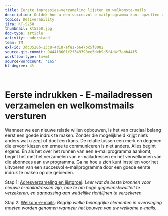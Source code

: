```yaml
---
title: Eerste impressies—verzameling lijsten en welkomste-mails
description: Ontdek hoe u een succesvol e-mailprogramma kunt opzetten door een goede eerste indruk te maken.
topics: Deliverability
jira: KT-5258
thumbnail: kt5258.jpg
doc-type: article
activity: understand
team: TM
exl-id: 3dc3528b-13c8-4d18-afe1-b647bc5f8082
source-git-commit: 9444f8601f2f349398ee5deb9d5f4d4f7abb44f5
workflow-type: tm+mt
source-wordcount: '165'
ht-degree: 4%

---
```


# Eerste indrukken - E-mailadressen verzamelen en welkomstmails versturen

Wanneer we een nieuwe relatie willen opbouwen, is het van cruciaal belang eerst een goede indruk te maken. Zonder die mogelijkheid krijgt niets anders wat u zegt of doet een kans. De relatie tussen een merk en degenen die ervoor kiezen om ermee te communiceren is niet anders. Alles begint ergens. En als het over het runnen van een e-mailprogramma aankomt, begint het met het verzamelen van e-mailadressen en het verwelkomen van die abonnees aan uw programma. Ga na hoe u zich kunt instellen voor het uitvoeren van een succesvol e-mailprogramma door een goede eerste indruk te maken op die gebieden.

Stap 1:  [Adresverzameling en lijstgroei](/help/first-impressions/address-collection-and-list-growth.md):
*Leer wat de beste bronnen voor nieuwe e-mailadressen zijn, hoe te om hoge gegevenskwaliteit te verzekeren, en aanpassing aan wettelijke richtlijnen te verzekeren.*

Stap 2:  [Welkom-e-mails](/help/first-impressions/welcome-emails.md):
*Begrijp welke belangrijke elementen in overweging moeten worden genomen wanneer het bouwen van uw welkome e-mails.*
